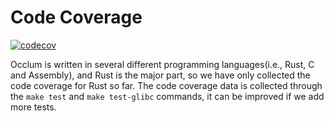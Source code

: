 # Code Coverage

[![codecov](https://codecov.io/gh/occlum/occlum/branch/master/graph/badge.svg?token=FS22ULGGRC)](https://codecov.io/gh/occlum/occlum)

Occlum is written in several different programming languages(i.e., Rust, C and Assembly), and Rust is the major part, so we have only collected the code coverage for Rust so far. The code coverage data is collected through the `make test` and `make test-glibc` commands, it can be improved if we add more tests.

